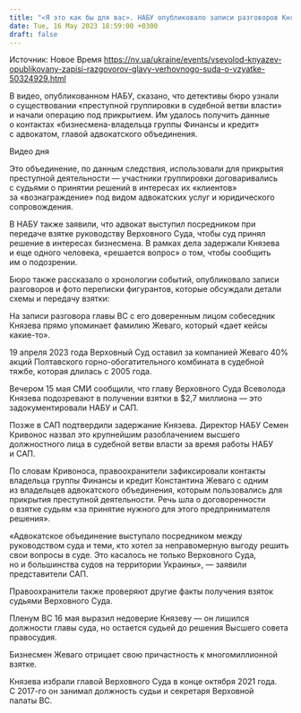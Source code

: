 ```yaml
---
title: "«Я это как бы для вас». НАБУ опубликовало записи разговоров Князева по делу о рекордной взятке в $2,7 млн"
date: Tue, 16 May 2023 18:59:00 +0300
draft: false
---
```

Источник: Новое Время https://nv.ua/ukraine/events/vsevolod-knyazev-opublikovany-zapisi-razgovorov-glavy-verhovnogo-suda-o-vzyatke-50324929.html


 В видео, опубликованном НАБУ, сказано, что детективы бюро узнали о существовании «преступной группировки в судебной ветви власти» и начали операцию под прикрытием. Им удалось получить данные о контактах «бизнесмена-владельца группы Финансы и кредит» с адвокатом, главой адвокатского объединения.

  Видео дня    

Это объединение, по данным следствия, использовали для прикрытия преступной деятельности — участники группировки договаривались с судьями о принятии решений в интересах их «клиентов» за «вознаграждение» под видом адвокатских услуг и юридического сопровождения.

В НАБУ также заявили, что адвокат выступил посредником при передаче взятке руководству Верховного Суда, чтобы суд принял решение в интересах бизнесмена. В рамках дела задержали Князева и еще одного человека, «решается вопрос» о том, чтобы сообщить им о подозрении.

Бюро также рассказало о хронологии событий, опубликовало записи разговоров и фото переписки фигурантов, которые обсуждали детали схемы и передачу взятки:

На записи разговора главы ВС с его доверенным лицом собеседник Князева прямо упоминает фамилию Жеваго, который «дает кейсы какие-то».

19 апреля 2023 года Верховный Суд оставил за компанией Жеваго 40% акций Полтавского горно-обогатительного комбината в судебной тяжбе, которая длилась с 2005 года.

Вечером 15 мая СМИ сообщили, что главу Верховного Суда Всеволода Князева подозревают в получении взятки в $2,7 миллиона — это задокументировали НАБУ и САП.

Позже в САП подтвердили задержание Князева. Директор НАБУ Семен Кривонос назвал это крупнейшим разоблачением высшего должностного лица в судебной ветви власти за время работы НАБУ и САП.

По словам Кривоноса, правоохранители зафиксировали контакты владельца группы Финансы и кредит Константина Жеваго с одним из владельцев адвокатского объединения, которым пользовались для прикрытия преступной деятельности. Речь шла о договоренности о взятке судьям «за принятие нужного для этого предпринимателя решения».

«Адвокатское объединение выступало посредником между руководством суда и теми, кто хотел за неправомерную выгоду решить свои вопросы в суде. Это касалось не только Верховного Суда, но и большинства судов на территории Украины», — заявили представители САП.

Правоохранители также проверяют другие факты получения взяток судьями Верховного Суда.

Пленум ВС 16 мая выразил недоверие Князеву — он лишился должности главы суда, но остается судьей до решения Высшего совета правосудия.

Бизнесмен Жеваго отрицает свою причастность к многомиллионной взятке.

Князева избрали главой Верховного Суда в конце октября 2021 года. С 2017-го он занимал должность судьи и секретаря Верховной палаты ВС.
